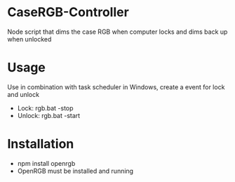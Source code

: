 # CaseRGB-Controller
Node script that dims the case RGB when computer locks and dims back up when unlocked

# Usage
Use in combination with task scheduler in Windows, create a event for lock and unlock
- Lock: rgb.bat -stop
- Unlock: rgb.bat -start

# Installation
- npm install openrgb
- OpenRGB must be installed and running
